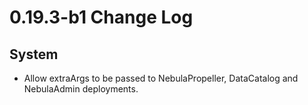 # 0.19.3-b1 Change Log

## System
* Allow extraArgs to be passed to NebulaPropeller, DataCatalog and NebulaAdmin deployments.
